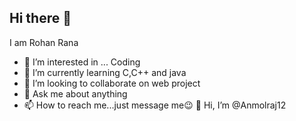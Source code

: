 ## Hi there 👋 
I am Rohan Rana
- 👀 I’m interested in ... Coding
- 🌱 I’m currently learning C,C++ and java
- 👯 I’m looking to collaborate on web project
- 💬 Ask me about anything
- 📫 How to reach me...just message me😉
👋 Hi, I’m @Anmolraj12
